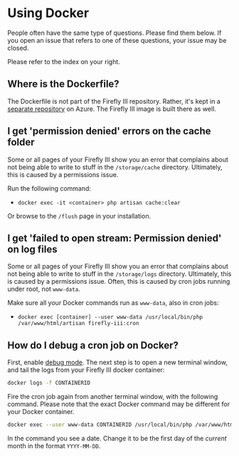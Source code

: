 # Using Docker

People often have the same type of questions. Please find them below. If you open an issue that refers to one of these questions, your issue may be closed.

Please refer to the index on your right.

## Where is the Dockerfile?

The Dockerfile is not part of the Firefly III repository. Rather, it's kept in a [separate repository](https://dev.azure.com/Firefly-III/_git/MainImage) on Azure. The Firefly III image is built there as well.

## I get 'permission denied' errors on the cache folder

Some or all pages of your Firefly III show you an error that complains about not being able to write to stuff in the `/storage/cache` directory. Ultimately, this is caused by a permissions issue.

Run the following command:

* `docker exec -it <container> php artisan cache:clear`

Or browse to the `/flush` page in your installation.

## I get 'failed to open stream: Permission denied' on log files

Some or all pages of your Firefly III show you an error that complains about not being able to write to stuff in the `/storage/logs` directory. Ultimately, this is caused by a permissions issue. Often, this is caused by cron jobs running under root, not `www-data`.

Make sure all your Docker commands run as `www-data`, also in cron jobs:

* `docker exec [container] --user www-data /usr/local/bin/php /var/www/html/artisan firefly-iii:cron`

## How do I debug a cron job on Docker?

First, enable [debug mode](other.md#how-do-i-enable-debug-mode). The next step is to open a new terminal window, and tail the logs from your Firefly III docker container:

```bash
docker logs -f CONTAINERID
```

Fire the cron job again from another terminal window, with the following command. Please note that the exact Docker command may be different for your Docker container.

```bash
docker exec --user www-data CONTAINERID /usr/local/bin/php /var/www/html/artisan firefly-iii:cron --date=2021-02-01
```

In the command you see a date. Change it to be the first day of the *current* month in the format `YYYY-MM-DD`.
